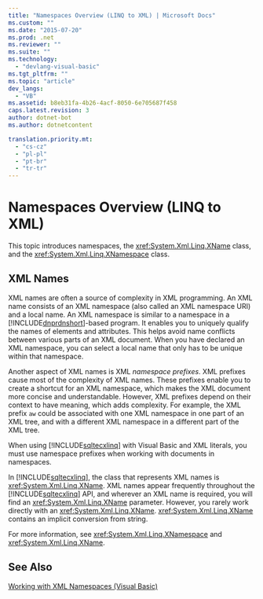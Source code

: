 ```yaml
---
title: "Namespaces Overview (LINQ to XML) | Microsoft Docs"
ms.custom: ""
ms.date: "2015-07-20"
ms.prod: .net
ms.reviewer: ""
ms.suite: ""
ms.technology: 
  - "devlang-visual-basic"
ms.tgt_pltfrm: ""
ms.topic: "article"
dev_langs: 
  - "VB"
ms.assetid: b8eb31fa-4b26-4acf-8050-6e705687f458
caps.latest.revision: 3
author: dotnet-bot
ms.author: dotnetcontent

translation.priority.mt: 
  - "cs-cz"
  - "pl-pl"
  - "pt-br"
  - "tr-tr"
---
```

# Namespaces Overview (LINQ to XML)
This topic introduces namespaces, the <xref:System.Xml.Linq.XName> class, and the <xref:System.Xml.Linq.XNamespace> class.  
  
## XML Names  
 XML names are often a source of complexity in XML programming. An XML name consists of an XML namespace (also called an XML namespace URI) and a local name. An XML namespace is similar to a namespace in a [!INCLUDE[dnprdnshort](../../../../csharp/getting-started/includes/dnprdnshort_md.md)]-based program. It enables you to uniquely qualify the names of elements and attributes. This helps avoid name conflicts between various parts of an XML document. When you have declared an XML namespace, you can select a local name that only has to be unique within that namespace.  
  
 Another aspect of XML names is XML *namespace prefixes*. XML prefixes cause most of the complexity of XML names. These prefixes enable you to create a shortcut for an XML namespace, which makes the XML document more concise and understandable. However, XML prefixes depend on their context to have meaning, which adds complexity. For example, the XML prefix `aw` could be associated with one XML namespace in one part of an XML tree, and with a different XML namespace in a different part of the XML tree.  
  
 When using [!INCLUDE[sqltecxlinq](../../../../csharp/programming-guide/concepts/linq/includes/sqltecxlinq_md.md)] with Visual Basic and XML literals, you must use namespace prefixes when working with documents in namespaces.  
  
 In [!INCLUDE[sqltecxlinq](../../../../csharp/programming-guide/concepts/linq/includes/sqltecxlinq_md.md)], the class that represents XML names is <xref:System.Xml.Linq.XName>. XML names appear frequently throughout the [!INCLUDE[sqltecxlinq](../../../../csharp/programming-guide/concepts/linq/includes/sqltecxlinq_md.md)] API, and wherever an XML name is required, you will find an <xref:System.Xml.Linq.XName> parameter. However, you rarely work directly with an <xref:System.Xml.Linq.XName>. <xref:System.Xml.Linq.XName> contains an implicit conversion from string.  
  
 For more information, see <xref:System.Xml.Linq.XNamespace> and <xref:System.Xml.Linq.XName>.  
  
## See Also  
 [Working with XML Namespaces (Visual Basic)](../../../../visual-basic/programming-guide/concepts/linq/working-with-xml-namespaces.md)
